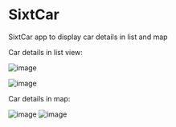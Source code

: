 # SixtCar
SixtCar app to display car details in list and map

Car details in list view:

![image](https://user-images.githubusercontent.com/28477412/137279879-64d5929f-9c0a-4090-8895-c05e788a5945.png)

![image](https://user-images.githubusercontent.com/28477412/137279921-5eb4fa27-8712-40c4-ac24-86ac558f08fd.png)

Car details in map:

![image](https://user-images.githubusercontent.com/28477412/137279971-dd595560-7e72-45b2-b3fd-d0ab3d83c43f.png)
![image](https://user-images.githubusercontent.com/28477412/137280004-9a49b0b4-5da0-4398-a1df-1e41779d1c4c.png)

